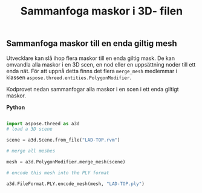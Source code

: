 ﻿---
title: Sammanfoga maskor i 3D- filen
type: docs
weight: 90
url: /sv/python-net/merge-meshes-in-3d-file/
description: Utvecklare kan slå ihop flera maskor till en enda giltig mask. De kan omvandla alla maskor i en 3D scen, en nod eller en uppsättning noder till ett enda nät. För att uppnå detta, det finns tre MergeMesh medlemmar i Aspose.ThreeD.Enheter.PolygonModifier klass.
---
## **Sammanfoga maskor till en enda giltig mesh**
Utvecklare kan slå ihop flera maskor till en enda giltig mask. De kan omvandla alla maskor i en 3D scen, en nod eller en uppsättning noder till ett enda nät. För att uppnå detta finns det flera `merge_mesh` medlemmar i klassen `aspose.threed.entities.PolygonModifier`.

Kodprovet nedan sammanfogar alla maskor i en scen i ett enda giltigt maskor.

**Python**

```py

import aspose.threed as a3d
# load a 3D scene

scene = a3d.Scene.from_file("LAD-TOP.rvm")

# merge all meshes

mesh = a3d.PolygonModifier.merge_mesh(scene)

# encode this mesh into the PLY format

a3d.FileFormat.PLY.encode_mesh(mesh, "LAD-TOP.ply")

```
